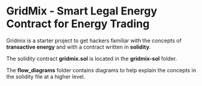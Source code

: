 # GridMix - Smart Legal Energy Contract for Energy Trading

Gridmix is a starter project to get hackers familiar with the concepts of **transactive energy** and with a contract written in **solidity**. 

The solidity contract **gridmix.sol** is located in the **gridmix-sol** folder.

The **flow_diagrams** folder contains diagrams to help explain the concepts in the solidity file at a higher level.
